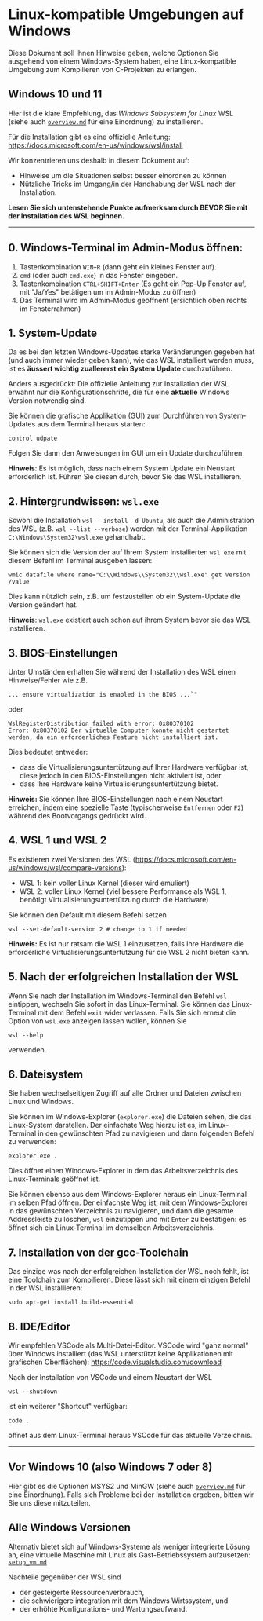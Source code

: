 # Linux-kompatible Umgebungen auf Windows
Diese Dokument soll Ihnen Hinweise geben, welche Optionen Sie ausgehend von einem Windows-System haben, eine Linux-kompatible Umgebung zum Kompilieren von C-Projekten zu erlangen.

## Windows 10 und 11

Hier ist die klare Empfehlung, das *Windows Subsystem for Linux* WSL (siehe auch [`overview.md`](overview.md) für eine Einordnung) zu installieren.

Für die Installation gibt es eine offizielle Anleitung: https://docs.microsoft.com/en-us/windows/wsl/install

Wir konzentrieren uns deshalb in diesem Dokument auf: 
- Hinweise um die Situationen selbst besser einordnen zu können 
- Nützliche Tricks im Umgang/in der Handhabung der WSL nach der Installation.

**Lesen Sie sich untenstehende Punkte aufmerksam durch BEVOR Sie mit der Installation des WSL beginnen.**

***

## 0. Windows-Terminal im Admin-Modus öffnen:
1. Tastenkombination `WIN+R` (dann geht ein kleines Fenster auf).
2. `cmd` (oder auch `cmd.exe`) in das Fenster eingeben.
3. Tastenkombination `CTRL+SHIFT+Enter` (Es geht ein Pop-Up Fenster auf, mit "Ja/Yes" betätigen um im Admin-Modus zu öffnen)
4. Das Terminal wird im Admin-Modus geöffnent (ersichtlich oben rechts im Fensterrahmen)

## 1. System-Update 
Da es bei den letzten Windows-Updates starke Veränderungen gegeben hat (und auch immer wieder geben kann), wie das WSL installiert werden muss, ist es **äussert wichtig zuallererst ein System Update** durchzuführen. 

Anders ausgedrückt: Die offizielle Anleitung zur Installation der WSL erwähnt nur die Konfigurationschritte, die für eine **aktuelle** Windows Version notwendig sind.

Sie können die grafische Applikation (GUI) zum Durchführen von System-Updates aus dem Terminal heraus starten:
```shell
control udpate
```
Folgen Sie dann den Anweisungen im GUI um ein Update durchzuführen.

**Hinweis**: Es ist möglich, dass nach einem System Update ein Neustart erforderlich ist. Führen Sie diesen durch, bevor Sie das WSL installieren.

## 2. Hintergrundwissen: `wsl.exe`

Sowohl die Installation `wsl --install -d Ubuntu`, als auch die Administration des WSL (z.B. `wsl --list --verbose`) werden mit der Terminal-Applikation `C:\Windows\System32\wsl.exe` gehandhabt.

Sie können sich die Version der auf Ihrem System installierten `wsl.exe` mit diesem Befehl im Terminal ausgeben lassen:
```shell
wmic datafile where name="C:\\Windows\\System32\\wsl.exe" get Version /value
```

Dies kann nützlich sein, z.B. um festzustellen ob ein System-Update die Version geändert hat.

**Hinweis**: `wsl.exe` existiert auch schon auf ihrem System bevor sie das WSL installieren.

## 3. BIOS-Einstellungen
Unter Umständen erhalten Sie während der Installation des WSL einen Hinweise/Fehler wie z.B. 

```shell
... ensure virtualization is enabled in the BIOS ...`" 
```
oder
```shell
WslRegisterDistribution failed with error: 0x80370102
Error: 0x80370102 Der virtuelle Computer konnte nicht gestartet werden, da ein erforderliches Feature nicht installiert ist.
```

Dies bedeutet entweder:
- dass die Virtualisierungsuntertützung auf Ihrer Hardware verfügbar ist, diese jedoch in den BIOS-Einstellungen nicht aktiviert ist, oder
- dass Ihre Hardware keine Virtualisierungsuntertützung bietet.

**Hinweis:**
Sie können Ihre BIOS-Einstellungen nach einem Neustart erreichen, indem eine spezielle Taste (typischerweise `Entfernen` oder `F2`) während des Bootvorgangs gedrückt wird.

## 4. WSL 1 und WSL 2
Es existieren zwei Versionen des WSL (https://docs.microsoft.com/en-us/windows/wsl/compare-versions):
- WSL 1: kein voller Linux Kernel (dieser wird emuliert)
- WSL 2: voller Linux Kernel (viel bessere Performance als WSL 1, benötigt Virtualisierungsuntertützung durch die Hardware)

Sie können den Default mit diesem Befehl setzen
```shell
wsl --set-default-version 2 # change to 1 if needed
```

**Hinweis:** 
Es ist nur ratsam die WSL 1 einzusetzen, falls Ihre Hardware die erforderliche Virtualisierungsuntertützung für die WSL 2 nicht bieten kann.

## 5. Nach der erfolgreichen Installation der WSL
Wenn Sie nach der Installation im Windows-Terminal den Befehl `wsl` eintippen, wechseln Sie sofort in das Linux-Terminal.
Sie können das Linux-Terminal mit dem Befehl `exit` wider verlassen.
Falls Sie sich erneut die Option von `wsl.exe` anzeigen lassen wollen, können Sie 
```shell
wsl --help
```  
verwenden.

## 6. Dateisystem
Sie haben wechselseitigen Zugriff auf alle Ordner und Dateien zwischen Linux und Windows.

Sie können im Windows-Explorer (`explorer.exe`) die Dateien sehen, die das Linux-System darstellen. 
Der einfachste Weg hierzu ist es, im Linux-Terminal in den gewünschten Pfad zu navigieren und dann folgenden Befehl zu verwenden:
```shell
explorer.exe . 
```
Dies öffnet einen Windows-Explorer in dem das Arbeitsverzeichnis des Linux-Terminals geöffnet ist.

Sie können ebenso aus dem Windows-Explorer heraus ein Linux-Terminal im selben Pfad öffnen. Der einfachste Weg ist, mit dem Windows-Explorer in das gewünschten Verzeichnis zu navigieren, und dann die gesamte Addressleiste zu löschen, `wsl` einzutippen und mit `Enter` zu bestätigen: es öffnet sich ein Linux-Terminal im demselben Arbeitsverzeichnis.


## 7. Installation von der gcc-Toolchain
Das einzige was nach der erfolgreichen Installation der WSL noch fehlt, ist eine Toolchain zum Kompilieren. Diese lässt sich mit einem einzigen Befehl in der WSL installieren:
```shell
sudo apt-get install build-essential
``` 

## 8. IDE/Editor
Wir empfehlen VSCode als Multi-Datei-Editor.
VSCode wird "ganz normal" über Windows installiert (das WSL unterstützt keine Applikationen mit grafischen Oberflächen):
https://code.visualstudio.com/download

Nach der Installation von VSCode und einem Neustart der WSL 
```shell
wsl --shutdown
```
ist ein weiterer "Shortcut" verfügbar:
```shell
code .
```
öffnet aus dem Linux-Terminal heraus VSCode für das aktuelle Verzeichnis.

***

## Vor Windows 10 (also Windows 7 oder 8)
Hier gibt es die Optionen MSYS2 und MinGW (siehe auch [`overview.md`](overview.md) für eine Einordnung).
Falls sich Probleme bei der Installation ergeben, bitten wir Sie uns diese mitzuteilen.

## Alle Windows Versionen
Alternativ bietet sich auf Windows-Systeme als weniger integrierte Lösung an, eine virtuelle Maschine mit Linux als Gast-Betriebssystem aufzusetzen: 
[`setup_vm.md`](setup_vm.md)

Nachteile gegenüber der WSL sind

- der gesteigerte Ressourcenverbrauch,
- die schwierigere integration mit dem Windows Wirtssystem, und
- der erhöhte Konfigurations- und Wartungsaufwand.
